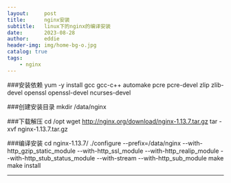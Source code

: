 ```yaml
---
layout:     post
title:      nginx安装
subtitle:   linux下的nginx的编译安装
date:       2023-08-28
author:     eddie
header-img: img/home-bg-o.jpg
catalog: true
tags:
    - nginx
---
```


###安装依赖
yum -y install gcc gcc-c++ automake pcre pcre-devel zlip zlib-devel openssl openssl-devel ncurses-devel


###创建安装目录
mkdir /data/nginx

###下载解压
cd /opt
wget http://nginx.org/download/nginx-1.13.7.tar.gz
tar -xvf nginx-1.13.7.tar.gz

###编译安装
cd 	nginx-1.13.7/
./configure --prefix=/data/nginx  --with-http_gzip_static_module --with-http_ssl_module --with-http_realip_module  --with-http_stub_status_module --with-stream --with-http_sub_module
make
make install



---